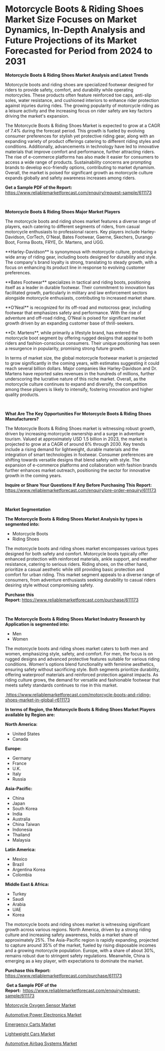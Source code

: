 <p><h1>Motorcycle Boots & Riding Shoes Market Size Focuses on Market Dynamics, In-Depth Analysis and Future Projections of its Market Forecasted for Period from 2024 to 2031</h1></p><p><strong>Motorcycle Boots & Riding Shoes Market Analysis and Latest Trends</strong></p>
<p><p>Motorcycle boots and riding shoes are specialized footwear designed for riders to provide safety, comfort, and durability while operating motorcycles. These products often feature reinforced toe caps, anti-slip soles, water resistance, and cushioned interiors to enhance rider protection against injuries during rides. The growing popularity of motorcycle riding as a leisure activity and the increasing focus on rider safety are key factors driving the market's expansion.</p><p>The Motorcycle Boots & Riding Shoes Market is expected to grow at a CAGR of 7.4% during the forecast period. This growth is fueled by evolving consumer preferences for stylish yet protective riding gear, along with an expanding variety of product offerings catering to different riding styles and conditions. Additionally, advancements in technology have led to innovative materials that improve comfort and performance, further attracting riders. The rise of e-commerce platforms has also made it easier for consumers to access a wide range of products. Sustainability concerns are prompting brands to develop eco-friendly options, contributing to market dynamism. Overall, the market is poised for significant growth as motorcycle culture expands globally and safety awareness increases among riders.</p></p>
<p><strong>Get a Sample PDF of the Report:&nbsp;</strong> <a href="https://www.reliablemarketforecast.com/enquiry/request-sample/611173?utm_campaign=1870&utm_medium=2&utm_source=Github&utm_content=ia&utm_term=10122024&utm_id=motorcycle-boots-riding-shoes">https://www.reliablemarketforecast.com/enquiry/request-sample/611173</a></p>
<p>&nbsp;</p>
<p><strong>Motorcycle Boots & Riding Shoes Major Market Players</strong></p>
<p><p>The motorcycle boots and riding shoes market features a diverse range of players, each catering to different segments of riders, from casual motorcycle enthusiasts to professional racers. Key players include Harley-Davidson, CorTech, O'Neal, Bates Footwear, Gaerne, Skechers, Durango Boot, Forma Boots, FRYE, Dr. Martens, and UGG.</p><p>**Harley-Davidson** is synonymous with motorcycle culture, producing a wide array of riding gear, including boots designed for durability and style. The company's brand loyalty is strong, translating to steady growth, with a focus on enhancing its product line in response to evolving customer preferences.</p><p>**Bates Footwear** specializes in tactical and riding boots, positioning itself as a leader in durable footwear. Their commitment to innovation has facilitated growth, particularly in military and law enforcement sectors alongside motorcycle enthusiasts, contributing to increased market share.</p><p>**O’Neal** is recognized for its off-road and motocross gear, including footwear that emphasizes safety and performance. With the rise of adventure and off-road riding, O'Neal is poised for significant market growth driven by an expanding customer base of thrill-seekers.</p><p>**Dr. Martens**, while primarily a lifestyle brand, has entered the motorcycle boot segment by offering rugged designs that appeal to both riders and fashion-conscious consumers. Their unique positioning has seen a resurgence in popularity, promising strong future growth.</p><p>In terms of market size, the global motorcycle footwear market is projected to grow significantly in the coming years, with estimates suggesting it could reach several billion dollars. Major companies like Harley-Davidson and Dr. Martens have reported sales revenues in the hundreds of millions, further underscoring the lucrative nature of this niche market. Overall, as the motorcycle culture continues to expand and diversify, the competition among these players is likely to intensify, fostering innovation and higher quality products.</p></p>
<p>&nbsp;</p>
<p><strong>What Are The Key Opportunities For Motorcycle Boots & Riding Shoes Manufacturers?</strong></p>
<p><p>The Motorcycle Boots & Riding Shoes market is witnessing robust growth, driven by increasing motorcycle ownership and a surge in adventure tourism. Valued at approximately USD 1.5 billion in 2023, the market is projected to grow at a CAGR of around 6% through 2030. Key trends include a rising demand for lightweight, durable materials and the integration of smart technologies in footwear. Consumer preferences are shifting towards versatile designs that blend safety with style. The expansion of e-commerce platforms and collaboration with fashion brands further enhances market outreach, positioning the sector for innovative growth in the coming years.</p></p>
<p><strong>Inquire or Share Your Questions If Any Before Purchasing This Report:</strong> <a href="https://www.reliablemarketforecast.com/enquiry/pre-order-enquiry/611173?utm_campaign=1870&utm_medium=2&utm_source=Github&utm_content=ia&utm_term=10122024&utm_id=motorcycle-boots-riding-shoes">https://www.reliablemarketforecast.com/enquiry/pre-order-enquiry/611173</a></p>
<p>&nbsp;</p>
<p><strong>Market Segmentation</strong></p>
<p><strong>The Motorcycle Boots & Riding Shoes Market Analysis by types is segmented into:</strong></p>
<p><ul><li>Motorcycle Boots</li><li>Riding Shoes</li></ul></p>
<p><p>The motorcycle boots and riding shoes market encompasses various types designed for both safety and comfort. Motorcycle boots typically offer enhanced protection with reinforced materials, ankle support, and weather resistance, catering to serious riders. Riding shoes, on the other hand, prioritize a casual aesthetic while still providing basic protection and comfort for urban riding. This market segment appeals to a diverse range of consumers, from adventure enthusiasts seeking durability to casual riders desiring style without compromising safety.</p></p>
<p><strong>Purchase this Report:&nbsp;</strong><a href="https://www.reliablemarketforecast.com/purchase/611173?utm_campaign=1870&utm_medium=2&utm_source=Github&utm_content=ia&utm_term=10122024&utm_id=motorcycle-boots-riding-shoes">https://www.reliablemarketforecast.com/purchase/611173</a></p>
<p>&nbsp;</p>
<p><strong>The Motorcycle Boots & Riding Shoes Market Industry Research by Application is segmented into:</strong></p>
<p><ul><li>Men</li><li>Women</li></ul></p>
<p><p>The motorcycle boots and riding shoes market caters to both men and women, emphasizing style, safety, and comfort. For men, the focus is on rugged designs and advanced protective features suitable for various riding conditions. Women's options blend functionality with feminine aesthetics, ensuring safety without sacrificing style. Both segments prioritize durability, offering waterproof materials and reinforced protection against impacts. As riding culture grows, the demand for versatile and fashionable footwear that meets safety standards continues to rise in this market.</p></p>
<p><a href="https://www.reliablemarketforecast.com/motorcycle-boots-and-riding-shoes-market-in-global-r611173?utm_campaign=1870&utm_medium=2&utm_source=Github&utm_content=ia&utm_term=10122024&utm_id=motorcycle-boots-riding-shoes">&nbsp;https://www.reliablemarketforecast.com/motorcycle-boots-and-riding-shoes-market-in-global-r611173</a></p>
<p><strong>In terms of Region, the Motorcycle Boots & Riding Shoes Market Players available by Region are:</strong></p>
<p>
    <p> <strong> North America: </strong>
        <ul>
            <li>United States</li>
            <li>Canada</li>
        </ul>
        </p> 
    <p> <strong> Europe: </strong>
        <ul>
            <li>Germany</li>
            <li>France</li>
            <li>U.K.</li>
            <li>Italy</li>
            <li>Russia</li>
        </ul>
        </p> 
    <p> <strong> Asia-Pacific: </strong>
        <ul>
            <li>China</li>
            <li>Japan</li>
            <li>South Korea</li>
            <li>India</li>
            <li>Australia</li>
            <li>China Taiwan</li>
            <li>Indonesia</li>
            <li>Thailand</li>
            <li>Malaysia</li>
        </ul>
        </p> 
    <p> <strong> Latin America: </strong>
        <ul>
            <li>Mexico</li>
            <li>Brazil</li>
            <li>Argentina Korea</li>
            <li>Colombia</li>
        </ul>
        </p> 
    <p> <strong> Middle East & Africa: </strong>
        <ul>
            <li>Turkey</li>
            <li>Saudi</li>
            <li>Arabia</li>
            <li>UAE</li>
            <li>Korea</li>
        </ul>
    </p>
    </p>
<p><p>The motorcycle boots and riding shoes market is witnessing significant growth across various regions. North America, driven by a strong riding culture and increasing safety awareness, holds a market share of approximately 25%. The Asia-Pacific region is rapidly expanding, projected to capture around 35% of the market, fueled by rising disposable incomes and a growing motorcycle population. Europe, with a share of about 30%, remains robust due to stringent safety regulations. Meanwhile, China is emerging as a key player, with expectations to dominate the market.</p></p>
<p><strong>Purchase this Report: </strong><a href="https://www.reliablemarketforecast.com/purchase/611173?utm_campaign=1870&utm_medium=2&utm_source=Github&utm_content=ia&utm_term=10122024&utm_id=motorcycle-boots-riding-shoes">https://www.reliablemarketforecast.com/purchase/611173</a></p>
<p>&nbsp;<strong>Get a Sample PDF of the Report:&nbsp;&nbsp;</strong><a href="https://www.reliablemarketforecast.com/enquiry/request-sample/611173?utm_campaign=1870&utm_medium=2&utm_source=Github&utm_content=ia&utm_term=10122024&utm_id=motorcycle-boots-riding-shoes">https://www.reliablemarketforecast.com/enquiry/request-sample/611173</a></p>
<p><strong></strong></p>
<p><p><a href="https://www.linkedin.com/pulse/projected-cagr-126-motorcycle-oxygen-sensor-market-report-helps-cfnle?utm_campaign=1870&utm_medium=2&utm_source=Github&utm_content=ia&utm_term=10122024&utm_id=motorcycle-boots-riding-shoes">Motorcycle Oxygen Sensor Market</a></p><p><a href="https://www.linkedin.com/pulse/in-depth-study-automotive-power-electronics-market-size-dynamics-4aqif?utm_campaign=1870&utm_medium=2&utm_source=Github&utm_content=ia&utm_term=10122024&utm_id=motorcycle-boots-riding-shoes">Automotive Power Electronics Market</a></p><p><a href="https://www.linkedin.com/pulse/from-2024-2031-industryrevenue-generation-current-cagr46as-yw3be?utm_campaign=1870&utm_medium=2&utm_source=Github&utm_content=ia&utm_term=10122024&utm_id=motorcycle-boots-riding-shoes">Emergency Carts Market</a></p><p><a href="https://www.linkedin.com/pulse/market-demand-revenue-growth-lightweight-cars-12-cagr-from-2024-q3zwe?utm_campaign=1870&utm_medium=2&utm_source=Github&utm_content=ia&utm_term=10122024&utm_id=motorcycle-boots-riding-shoes">Lightweight Cars Market</a></p><p><a href="https://www.linkedin.com/pulse/expanding-automotive-airbag-systems-market-size-projected-bsfaf?utm_campaign=1870&utm_medium=2&utm_source=Github&utm_content=ia&utm_term=10122024&utm_id=motorcycle-boots-riding-shoes">Automotive Airbag Systems Market</a></p></p>